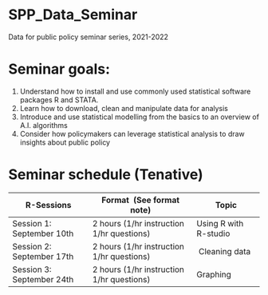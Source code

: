 # SPP_Data_Seminar
Data for public policy seminar series, 2021-2022


# Seminar goals:

1.	Understand how to install and use commonly used statistical software packages R and STATA.
2.	Learn how to download, clean and manipulate data for analysis
3.	Introduce and use statistical modelling from the basics to an overview of A.I. algorithms
4.	Consider how policymakers can leverage statistical analysis to draw insights about public policy

# Seminar schedule (Tenative)

|R-Sessions               |Format  (See format note)                |Topic                |
|-------------------------|-----------------------------------------|---------------------|
|Session 1: September 10th|2 hours (1/hr instruction 1/hr questions)|Using R with R-studio|
|Session 2: September 17th|2 hours (1/hr instruction 1/hr questions)| Cleaning data       |
|Session 3: September 24th|2 hours (1/hr instruction 1/hr questions)|Graphing             |                